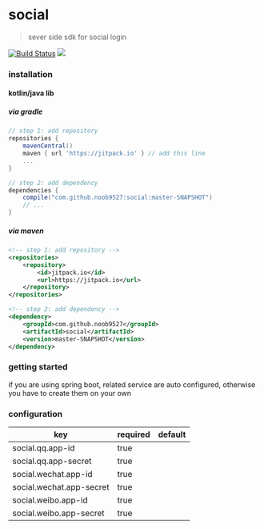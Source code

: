 # social
> sever side sdk for social login

[![Build Status](https://travis-ci.org/noob9527/social.svg?branch=master)](https://travis-ci.org/noob9527/social)
[![](https://jitpack.io/v/noob9527/social.svg)](https://jitpack.io/#noob9527/social)

### installation
#### kotlin/java lib
##### via gradle
```groovy
// step 1: add repository
repositories {
    mavenCentral()
    maven { url 'https://jitpack.io' } // add this line
    ...
}

// step 2: add dependency
dependencies {
    compile("com.github.noob9527:social:master-SNAPSHOT")
    // ...
}
```
##### via maven
```xml
<!-- step 1: add repository -->
<repositories>
    <repository>
        <id>jitpack.io</id>
        <url>https://jitpack.io</url>
    </repository>
</repositories>

<!-- step 2: add dependency -->
<dependency>
    <groupId>com.github.noob9527</groupId>
    <artifactId>social</artifactId>
    <version>master-SNAPSHOT</version>
</dependency>
```

### getting started
if you are using spring boot, related service are auto configured, otherwise you have to create them on your own

### configuration
| key | required | default |
| - | - | - |
| social.qq.app-id                    | true ||
| social.qq.app-secret                | true ||
| social.wechat.app-id                | true ||
| social.wechat.app-secret            | true ||
| social.weibo.app-id                 | true ||
| social.weibo.app-secret             | true ||
